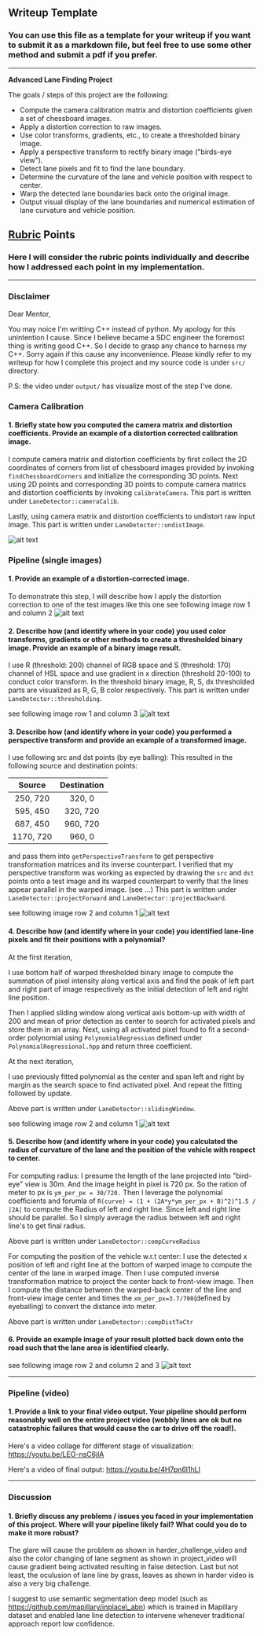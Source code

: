 ## Writeup Template

### You can use this file as a template for your writeup if you want to submit it as a markdown file, but feel free to use some other method and submit a pdf if you prefer.

---

**Advanced Lane Finding Project**

The goals / steps of this project are the following:

* Compute the camera calibration matrix and distortion coefficients given a set of chessboard images.
* Apply a distortion correction to raw images.
* Use color transforms, gradients, etc., to create a thresholded binary image.
* Apply a perspective transform to rectify binary image ("birds-eye view").
* Detect lane pixels and fit to find the lane boundary.
* Determine the curvature of the lane and vehicle position with respect to center.
* Warp the detected lane boundaries back onto the original image.
* Output visual display of the lane boundaries and numerical estimation of lane curvature and vehicle position.

[//]: # (Image References)

[image1]: ./examples/example0.png "example0"
[image2]: ./examples/example1.png "example1"
[image3]: ./examples/example2.png "example2"
[video1]: ./output/out_project_video_monitor.avi "MonitorVid"
[video2]: ./output/out_project_video.avi "OutputVid"


## [Rubric](https://review.udacity.com/#!/rubrics/571/view) Points

### Here I will consider the rubric points individually and describe how I addressed each point in my implementation.  

---

### Disclaimer

Dear Mentor,

You may noice I'm writting C++ instead of python. My apology for this unintention I cause. Since I believe became a SDC engineer the foremost thing is writing good C++. So I decide to grasp any chance to harness my C++. Sorry again if this cause any inconvenience.
Please kindly refer to my writeup for how I complete this project and my source code is under `src/` directory.

P.S: the video under `output/` has visualize most of the step I've done.

### Camera Calibration

#### 1. Briefly state how you computed the camera matrix and distortion coefficients. Provide an example of a distortion corrected calibration image.

I compute camera matrix and distortion coefficients by first collect the 2D coordinates of corners from list of chessboard images provided by invoking `findChessboardCorners` and initialize the corresponding 3D points.
Next using 2D points and corresponding 3D points to compute camera matrics and distortion coefficients by invoking `calibrateCamera`.
This part is written under `LaneDetector::cameraCalib`.

Lastly, using camera matrix and distortion coefficients to undistort raw input image.
This part is written under `LaneDetector::undistImage`.

![alt text][image1]

### Pipeline (single images)

#### 1. Provide an example of a distortion-corrected image.

To demonstrate this step, I will describe how I apply the distortion correction to one of the test images like this one
see following image row 1 and column 2
![alt text][image2]

#### 2. Describe how (and identify where in your code) you used color transforms, gradients or other methods to create a thresholded binary image.  Provide an example of a binary image result.
I use R (threshold: 200) channel of RGB space and S (threshold: 170) channel of HSL space and use gradient in x direction (threshold 20-100) to conduct color transform. In the threshold binary image, R, S, dx thresholded parts are visualized as R, G, B color respectively.
This part is written under `LaneDetector::thresholding`.

see following image row 1 and column 3
![alt text][image2]

#### 3. Describe how (and identify where in your code) you performed a perspective transform and provide an example of a transformed image.
I use following src and dst points (by eye balling):
This resulted in the following source and destination points:

| Source        | Destination   |
|:-------------:|:-------------:|
| 250, 720      | 320, 0        |
| 595, 450      | 320, 720      |
| 687, 450      | 960, 720      |
| 1170, 720     | 960, 0        |

and pass them into `getPerspectiveTransform` to get perspective transformation matrices and its inverse counterpart.
I verified that my perspective transform was working as expected by drawing the `src` and `dst` points onto a test image and its warped counterpart to verify that the lines appear parallel in the warped image. (see ...)
This part is written under `LaneDetector::projectForward` and `LaneDetector::projectBackward`.

see following image row 2 and column 1
![alt text][image2]

#### 4. Describe how (and identify where in your code) you identified lane-line pixels and fit their positions with a polynomial?

At the first iteration,

I use bottom half of warped thresholded binary image to compute the summation of pixel intensity along vertical axis and find the peak of left part and right part of image respectively as the initial detection of left and right line position.

Then I applied sliding window along vertical axis bottom-up with width of 200 and mean of prior detection as center to search for activated pixels and store them in an array. Next, using all activated pixel found to fit a second-order polynomial using `PolynomialRegression` defined under `PolynomialRegressional.hpp` and return three coefficient.

At the next iteration,

I use previously fitted polynomial as the center and span left and right by margin as the search space to find activated pixel. And repeat the fitting followed by update.

Above part is written under `LaneDetector::slidingWindow`.

see following image row 2 and column 1
![alt text][image2]

#### 5. Describe how (and identify where in your code) you calculated the radius of curvature of the lane and the position of the vehicle with respect to center.

For computing radius:
I presume the length of the lane projected into "bird-eye" view is 30m. And the image height in pixel is 720 px. So the ration of meter to px is `ym_per_px = 30/720.`
Then I leverage the polynomial coefficients and forumla of `R(curve) = (1 + (2A*y*ym_per_px + B)^2)^1.5 / |2A|` to compute the Radius of left and right line.
Since left and right line should be parallel. So I simply average the radius between left and right line's to get final radius.

Above part is written under `LaneDetector::compCurveRadius`


For computing the position of the vehicle w.r.t center:
I use the detected x position of left and right line at the bottom of warped image to compute the center of the lane in warped image.
Then I use computed inverse transformation matrice to project the center back to front-view image.
Then I compute the distance between the warped-back center of the line and front-view image center and times the `xm_per_px=3.7/700`(defined by eyeballing) to convert the distance into meter.

Above part is written under `LaneDetector::compDistToCtr`


#### 6. Provide an example image of your result plotted back down onto the road such that the lane area is identified clearly.

see following image row 2 and column 2 and 3
![alt text][image3]

---

### Pipeline (video)

#### 1. Provide a link to your final video output.  Your pipeline should perform reasonably well on the entire project video (wobbly lines are ok but no catastrophic failures that would cause the car to drive off the road!).

Here's a video collage for different stage of visualization: https://youtu.be/LEO-nsC6jlA

Here's a video of final output: https://youtu.be/4H7pn6l1hLI

---

### Discussion

#### 1. Briefly discuss any problems / issues you faced in your implementation of this project.  Where will your pipeline likely fail?  What could you do to make it more robust?

The glare will cause the problem as shown in harder\_challenge\_video and also the color changing of lane segment as shown in project\_video will cause gradient being activated resulting in false detection. Last but not least, the oculusion of lane line by grass, leaves as shown in harder video is also a very big challenge.

I suggest to use semantic segmentation deep model (such as https://github.com/mapillary/inplace\_abn) which is trained in Mapillary dataset and enabled lane line detection to intervene whenever traditional approach report low confidence.
